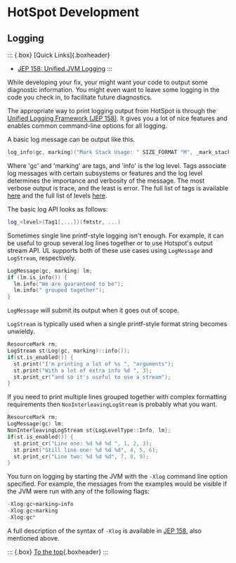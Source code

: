 # HotSpot Development

## Logging

::: {.box}
[Quick Links]{.boxheader}

* [JEP 158: Unified JVM Logging](https://openjdk.org/jeps/158)
:::

While developing your fix, your might want your code to output some diagnostic information. You might even want to leave some logging in the code you check in, to facilitate future diagnostics.

The appropriate way to print logging output from HotSpot is through the [Unified Logging Framework (JEP 158)](https://openjdk.org/jeps/158).
It gives you a lot of nice features and enables common command-line options for all logging.


A basic log message can be output like this.

~~~c++
log_info(gc, marking)("Mark Stack Usage: " SIZE_FORMAT "M", _mark_stack_usage / M);
~~~

Where 'gc' and 'marking' are tags, and 'info' is the log level. Tags associate log messages with certain subsystems or features and the log level
determines the importance and verbosity of the message. The most verbose output is trace, and the least is error. The full list of tags is available
[here](https://github.com/openjdk/jdk/blob/master/src/hotspot/share/logging/logTag.hpp) and the full list of levels [here](https://github.com/openjdk/jdk/blob/master/src/hotspot/share/logging/logLevel.hpp).

The basic log API looks as follows:

~~~c++
log_<level>(Tag1[,...])(fmtstr, ...)
~~~

Sometimes single line printf-style logging isn't enough.
For example, it can be useful to group several log lines together or to use Hotspot's output stream API.
UL supports both of these use cases using `LogMessage` and `LogStream`, respectively.

~~~c++
LogMessage(gc, marking) lm;
if (lm.is_info()) {
  lm.info("We are guaranteed to be");
  lm.info(" grouped together");
}
~~~

`LogMessage` will submit its output when it goes out of scope.

`LogStream` is typically used when a single printf-style format string becomes unwieldy.

~~~c++
ResourceMark rm;
LogStream st(Log(gc, marking)::info());
if(st.is_enabled()) {
  st.print("I'm printing a lot of %s ", "arguments");
  st.print("With a lot of extra info %d ", 3);
  st.print_cr("and so it's useful to use a stream");
}
~~~

If you need to print multiple lines grouped together with complex formatting requirements then `NonInterleavingLogStream` is probably what you want.

~~~c++
ResourceMark rm;
LogMessage(gc) lm;
NonInterleavingLogStream st{LogLevelType::Info, lm};
if(st.is_enabled()) {
  st.print_cr("Line one: %d %d %d ", 1, 2, 3);
  st.print("Still line one: %d %d %d", 4, 5, 6);
  st.print_cr("Line two: %d %d %d", 7, 8, 9);
}
~~~


You turn on logging by starting the JVM with the `-Xlog` command line option specified.
For example, the messages from the examples would be visible if the JVM were run with any of the following flags:

~~~c++
-Xlog:gc+marking=info
-Xlog:gc+marking
-Xlog:gc*
~~~

A full description of the syntax of `-Xlog` is available in [JEP 158](https://openjdk.java.net/jeps/158), also mentioned above.

::: {.box}
[To the top](#){.boxheader}
:::

